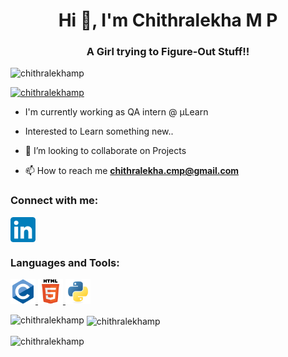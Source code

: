<h1 align="center">Hi 👋, I'm Chithralekha M P</h1>
<h3 align="center">A Girl trying to Figure-Out Stuff!!</h3>

<p align="left"> <img src="https://komarev.com/ghpvc/?username=chithralekhamp&label=Profile%20views&color=0e75b6&style=flat" alt="chithralekhamp" /> </p>

<p align="left"> <a href="https://github.com/ryo-ma/github-profile-trophy"><img src="https://github-profile-trophy.vercel.app/?username=chithralekhamp" alt="chithralekhamp" /></a> </p>

- I'm currently working as QA intern @ µLearn

- Interested to Learn something new.. 

- 👯 I’m looking to collaborate on Projects

- 📫 How to reach me **chithralekha.cmp@gmail.com**

<h3 align="left">Connect with me:</h3>
<p align="left">
<a href="https://www.linkedin.com/in/chithralekhamp/" target="blank"><img align="center" src="LinkedIn_icon.png" alt="https://www.linkedin.com/in/chithralekhamp/" height="40" width="40" /> </a>
</p>

<h3 align="left">Languages and Tools:</h3>
<p align="left"> <a href="https://www.cprogramming.com/" target="_blank"> <img src="https://raw.githubusercontent.com/devicons/devicon/master/icons/c/c-original.svg" alt="c" width="40" height="40"/> </a> <a href="https://www.w3.org/html/" target="_blank"> <img src="https://raw.githubusercontent.com/devicons/devicon/master/icons/html5/html5-original-wordmark.svg" alt="html5" width="40" height="40"/> </a> <a href="https://www.python.org" target="_blank"> <img src="https://raw.githubusercontent.com/devicons/devicon/master/icons/python/python-original.svg" alt="python" width="40" height="40"/> </a> </p>

<p><img align="left" src="https://github-readme-stats.vercel.app/api/top-langs?username=chithralekhamp&show_icons=true&locale=en&layout=compact" alt="chithralekhamp" /></p>

<p>&nbsp;<img align="center" src="https://github-readme-stats.vercel.app/api?username=chithralekhamp&show_icons=true&locale=en" alt="chithralekhamp" /></p>

<p><img align="center" src="https://github-readme-streak-stats.herokuapp.com/?user=chithralekhamp&" alt="chithralekhamp" /></p>
